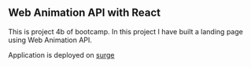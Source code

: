 ## Web Animation API with React

This is project 4b of bootcamp. In this project I have built a landing page using Web Animation API.

Application is deployed on [surge](http://waapi-landing-page.surge.sh/)